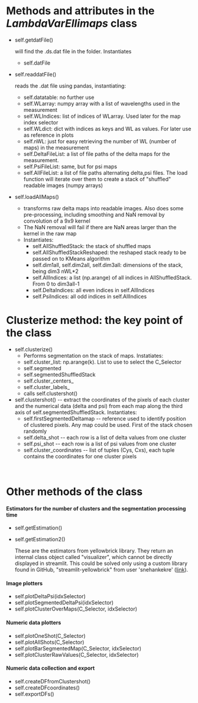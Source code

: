 # Methods and attributes in the *LambdaVarEllimaps* class 

- self.getdatFile()   

  will find the .ds.dat file in the folder. 
  Instantiates 

  - self.datFile

- self.readdatFile()  

  reads the .dat file using pandas, instantiating:
     - self.datatable: no further use
     - self.WLarray: numpy array with a list of wavelengths used in the measurement
     - self.WLIndices: list of indices of WLarray. Used later for the map index selector
     - self.WLdict: dict with indices as keys and WL as values. For later use as reference in plots
     - self.nWL: just for easy retrieving the number of WL (number of maps) in the measurement
     - self.DeltaFileList: a list of file paths of the delta maps for the measurement. 
     - self.PsiFileList: same, but for psi maps
     - self.AllFileList: a list of file paths alternating delta,psi files. The load function will iterate over them to create a stack of "shuffled" readable images (numpy arrays)

- self.loadAllMaps() 
  - transforms raw delta maps into readable images. Also does some pre-processing, including smoothing and NaN removal by convolution of a 9x9 kernel
  - The NaN removal will fail if there are NaN areas larger than the kernel in the raw map
  - Instantiates:
    - self.AllShuffledStack: the stack of shuffled maps
    - self.AllShuffledStackReshaped: the reshaped stack ready to be passed on to KMeans algorithm
    - self.dim1all, self.dim2all, self.dim3all: dimensions of the stack, being dim3 nWL*2
    - self.AllIndices: a list (np.arange) of all indices in AllShuffledStack. From 0 to dim3all-1
    - self.DeltaIndices: all even indices in self.AllIndices
    - self.PsiIndices: all odd indices in self.AllIndices

# Clusterize method: the key point of the class

- self.clusterize()  
  - Performs segmentation on the stack of maps. Instatiates:
  - self.cluster_list: np.arange(k). List to use to select the C_Selector
  - self.segmented
  - self.segmentedShuffledStack
  - self.cluster_centers_
  - self.cluster_labels_
  - calls self.clustershot()
- self.clustershot() -- extract the coordinates of the pixels of each cluster and the numerical data (delta and psi) from each map along the third axis of self.segmentedShuffledStack. Instantiates:
  - self.firstSegmentedDeltamap -- reference used to identify position of clustered pixels. Any map could be used. First of the stack chosen randomly
  - self.delta_shot -- each row is a list of delta values from one cluster
  - self.psi_shot -- each row is a list of psi values from one cluster
  - self.cluster_coordinates -- list of tuples (Cys, Cxs), each tuple contains the coordinates for one cluster pixels

​	

# Other methods of the class

#### Estimators for the number of clusters and the segmentation processing time

- self.getEstimation()

- self.getEstimation2()

  These are the estimators from yellowbrick library. They return an internal class object called "visualizer", which cannot be directly displayed in streamlit. This could be solved only using a custom library found in GitHub, "streamlit-yellowbrick" from user 'snehankekre' ([link](https://github.com/snehankekre/streamlit-yellowbrick)).

  

#### Image plotters

- self.plotDeltaPsi(idxSelector)
- self.plotSegmentedDeltaPsi(idxSelector)
- self.plotClusterOverMaps(C_Selector, idxSelector)

#### Numeric data plotters

- self.plotOneShot(C_Selector)
- self.plotAllShots(C_Selector)
- self.plotBarSegmentedMap(C_Selector, idxSelector)
- self.plotClusterRawValues(C_Selector, idxSelector)

#### Numeric data collection and export

- self.createDFfromClustershot()
- self.createDFcoordinates()
- self.exportDFs()